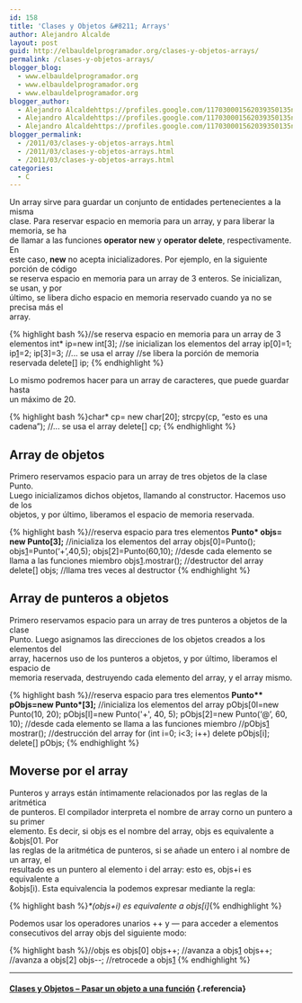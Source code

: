 ```yaml
---
id: 158
title: 'Clases y Objetos &#8211; Arrays'
author: Alejandro Alcalde
layout: post
guid: http://elbauldelprogramador.org/clases-y-objetos-arrays/
permalink: /clases-y-objetos-arrays/
blogger_blog:
  - www.elbauldelprogramador.org
  - www.elbauldelprogramador.org
  - www.elbauldelprogramador.org
blogger_author:
  - Alejandro Alcaldehttps://profiles.google.com/117030001562039350135noreply@blogger.com
  - Alejandro Alcaldehttps://profiles.google.com/117030001562039350135noreply@blogger.com
  - Alejandro Alcaldehttps://profiles.google.com/117030001562039350135noreply@blogger.com
blogger_permalink:
  - /2011/03/clases-y-objetos-arrays.html
  - /2011/03/clases-y-objetos-arrays.html
  - /2011/03/clases-y-objetos-arrays.html
categories:
  - C
---
```

<div class="iconcpp">
</div>

Un array sirve para guardar un conjunto de entidades pertenecientes a la misma  
clase. Para reservar espacio en memoria para un array, y para liberar la memoria, se ha  
de llamar a las funciones **operator new[]()** y **operator delete[]()**, respectivamente. En  
este caso, **new** no acepta inicializadores. Por ejemplo, en la siguiente porción de código  
se reserva espacio en memoria para un array de 3 enteros. Se inicializan, se usan, y por  
último, se libera dicho espacio en memoria reservado cuando ya no se precisa más el  
array.

  
<!--more-->

{% highlight bash %}<span class="comentario">//se reserva espacio en memoria para un array de 3 elementos</span>
int* ip=new int[3];
<span class="comentario">//se inicializan los elementos del array</span>
ip[0]=1;
ip[1]=2;
ip[3]=3;
<span class="comentario">//... se usa el array</span>
<span class="comentario">//se libera la porción de memoria reservada</span>
delete[] ip;
{% endhighlight %}

Lo mismo podremos hacer para un array de caracteres, que puede guardar hasta  
un máximo de 20.  


{% highlight bash %}char* cp= new char[20];
strcpy(cp, “esto es una cadena”);
<span class="comentario">//... se usa el array</span>
delete[] cp;
{% endhighlight %}



## Array de objetos

Primero reservamos espacio para un array de tres objetos de la clase Punto.  
Luego inicializamos dichos objetos, llamando al constructor. Hacemos uso de los  
objetos, y por último, liberamos el espacio de memoria reservada.  


{% highlight bash %}<span class="comentario">//reserva espacio para tres elementos</span>
<b>Punto* objs= new Punto[3];</b>
<span class="comentario">//inicializa los elementos del array</span>
objs[0]=Punto();
objs[1]=Punto(‘+’,40,5);
objs[2]=Punto(60,10);
<span class="comentario">//desde cada elemento se llama a las funciones miembro</span>
objs[1].mostrar();
<span class="comentario">//destructor del array</span>
delete[] objs;
<span class="comentario">//llama tres veces al destructor</span>
{% endhighlight %}



## Array de punteros a objetos

Primero reservamos espacio para un array de tres punteros a objetos de la clase  
Punto. Luego asignamos las direcciones de los objetos creados a los elementos del  
array, hacernos uso de los punteros a objetos, y por último, liberamos el espacio de  
memoria reservada, destruyendo cada elemento del array, y el array mismo.

{% highlight bash %}<span class="comentario">//reserva espacio para tres elementos</span>
<b>Punto** pObjs=new Punto*[3];</b>
<span class="comentario">//inicializa los elementos del array</span>
pObjs[0l=new Punto(10, 20);
pObjs[l]=new Punto('+', 40, 5);
pObjs[2]=new Punto(‘@’, 60, 10);
<span class="comentario">//desde cada elemento se llama a las funciones miembro</span>
<span class="comentario">//pObjs[1] mostrar();</span>
<span class="comentario">//destrucción del array</span>
for (int i=0; i&lt;3; i++)
   delete pObjs[i];
delete[] pObjs;
{% endhighlight %}



## Moverse por el array

Punteros y arrays están íntimamente relacionados por las reglas de la aritmética  
de punteros. El compilador interpreta el nombre de array corno un puntero a su primer  
elemento. Es decir, si objs es el nombre del array, objs es equivalente a &objs[01. Por  
las reglas de la aritmética de punteros, si se añade un entero i al nombre de un array, el  
resultado es un puntero al elemento i del array: esto es, objs+i es equivalente a  
&objs[i). Esta equivalencia la podemos expresar mediante la regla:

{% highlight bash %}<i>*(objs+i) es equivalente a objs[i]</i>{% endhighlight %}

Podemos usar los operadores unarios ++ y &#8212; para acceder a elementos  
consecutivos del array objs del siguiente modo:  


{% highlight bash %}<span class="comentario">//objs es objs[0]</span>
objs++;          <span class="comentario">//avanza a objs[1]</span>
objs++;          <span class="comentario">//avanza a objs[2]</span>
objs--;          <span class="comentario">//retrocede a objs[1]</span>
{% endhighlight %}



* * *

#### [Clases y Objetos &#8211; Pasar un objeto a una función][1] {.referencia}



 [1]: http://elbauldelprogramador.com/clases-y-objetos-pasar-un-objeto-una/